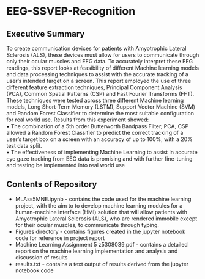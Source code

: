 # EEG-SSVEP-Recognition

## Executive Summary
To create communication devices for patients with Amyotrophic Lateral Sclerosis (ALS), these devices must allow for users to communicate through only their ocular muscles and EEG data. To accurately interpret these EEG readings, this report looks at feasibility of different Machine learning models and data processing techniques to assist with the accurate tracking of a user’s intended target on a screen. This report employed the use of three different feature extraction techniques, Principal Component Analysis (PCA), Common Spatial Patterns (CSP) and Fast Fourier Transforms (FFT). These techniques were tested across three different Machine learning models, Long Short-Term Memory (LSTM), Support Vector Machine (SVM) and Random Forest Classifier to determine the most suitable configuration for real world use. Results from this experiment showed:  
• The combination of a 5th order Butterworth Bandpass Filter, PCA, CSP allowed a Random Forest Classifier to predict the correct tracking of a user’s target box on a screen with an accuracy of up to 100%, with a 20% test data split.  
• The effectiveness of implementing Machine Learning to assist in accurate eye gaze tracking from EEG data is promising and with further fine-tuning and testing be implemented into real world use  

## Contents of Repository  
* MLAss5MNE.ipynb - contains the code used for the machine learning project, with the aim to to develop machine learning modules for a human-machine interface (HMI) solution that will allow patients with Amyotrophic Lateral Sclerosis (ALS), who are rendered immobile except for their ocular muscles, to communicate through typing.  
* Figures directory - contains figures created in the jupyter notebook code for reference in project report    
* Machine Learning Assignment 5 z5308039.pdf - contains a detailed report on the machine learning implementation and analysis and discussion of results    
* results.txt - contains a text output of results derived from the jupyter notebook code  
